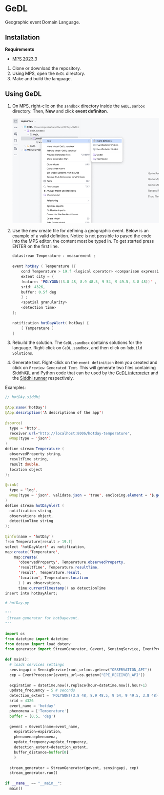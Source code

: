 # GeDL

Geographic event Domain Language.

## Installation

**Requirements**

- [MPS 2023.3](https://www.jetbrains.com/mps/download/)

1. Clone or download the repository.
2. Using MPS, open the `GeDL` directory.
3. Make and build the language.

## Using GeDL

1. On MPS, right-clic on the `sandbox` directory inside the `GeDL.sanbox` directory. Then,  **New** and click **event definiton**.

    <img src="../gedl-interpreter/docs/_static/img/mps-create-event-definiton.png" width="600">

2. Use the new create file for defining a geographic event. Below is an example of a valid defintion. Notice is not possible to pased the code into the MPS editor, the content most be typed in.  To get started press ENTER on the first line.

    ```java
    datastream Temperature : measurement ; 
    
    event hotDay ( Temperature ){ 
        cond Temperature > 19.f <logical operator> <comparison expression>; 
        extent city = {  
        feature: 'POLYGON((3.8 48, 8.9 48.5, 9 54, 9 49.5, 3.8 48))' ,  
        srid: 4326,
        buffer: 0.5f deg 
        } ; 
        <spatial granularity> 
        <detection time> 
    }; 
    
    notification hotDayAlert( hotDay) { 
        [ Temperature ] 
    }                                                                                                                                                                                                              
    ```
3. Rebuild the solution. The `GeDL.sandbox` contains solutions for the language. Right-click on `GeDL.sandbox`, and then click on `Rebuild Solutions`.

4. Generate text. Right-click on the `event definition` item you created and click on `Preview Generated Text`. This will generate two files containing SiddhiQL and Python code that can be used by the [GeDL interpreter](../gedl-interpreter/README.md) and the [Siddhi runner](../siddhi-runner/README.md) respectively.

Examples:

```java
// hotDAy.siddhi

@App:name('hotDay')
@App:description('A descriptionn of the app')

@source(
  type = 'http',
  receiver.url="http://localhost:8006/hotday-temperature",
  @map(type = 'json')
)
define stream Temperature (
  observedProperty string,
  resultTime string,
  result double,
  location object
);

@sink(
  type = 'log',
  @map(type = 'json', validate.json = 'true', enclosing.element = '$.gevent')
)
define stream hotDayAlert (
  notification string,
  observations object,
  detectionTime string
);

@info(name = 'hotDay')
from Temperature[result > 19.f]
select 'hotDayAlert' as notification,
map:create('Temperature',
    map:create(
      'observedProperty', Temperature.observedProperty,
      'resultTime', Temperature.resultTime,
      'result', Temperature.result,
      'location', Temperature.location
      ) ) as observations,
      time:currentTimestamp() as detectionTime
insert into hotDayAlert;
```

```python
# hotDay.py

"""
 Stream generator for hotDayevent.
"""

import os
from datetime import datetime
from dotenv import load_dotenv
from generator import StreamGenerator, Gevent, SensingService, EventProcessor

def main():
  # loads services settings
  sensingapi = SensigService(root_url=os.getenv("OBSERVATION_API"))
  cep = EventProcessor(events_url=os.getenv("EPE_RECEIVER_API"))

  expiration = datetime.now().replace(hour=datetime.now().hour+1)
  update_frequency = 5 # seconds
  detection_extent = 'POLYGON((3.8 48, 8.9 48.5, 9 54, 9 49.5, 3.8 48))'
  srid = 4326
  event_name = 'hotday'
  phenomena = ['Temperature']
  buffer = (0.5, 'deg')

  gevent = Gevent(name=event_name,
    expiration=expiration,
    phenomena=phenomena,
    update_frequency=update_frequency,
    detection_extent=detection_extent,
    buffer_distance=buffer[0]
    )

  stream_generator = StreamGenerator(gevent, sensingapi, cep)
  stream_generator.run()

if __name__ == "__main__":
  main()
```

